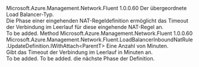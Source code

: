 <Type Name="IWithIdleTimeout&lt;ParentT&gt;" FullName="Microsoft.Azure.Management.Network.Fluent.LoadBalancerInboundNatRule.UpdateDefinition.IWithIdleTimeout&lt;ParentT&gt;">
  <TypeSignature Language="C#" Value="public interface IWithIdleTimeout&lt;ParentT&gt;" />
  <TypeSignature Language="ILAsm" Value=".class public interface auto ansi abstract IWithIdleTimeout`1&lt;ParentT&gt;" />
  <TypeSignature Language="DocId" Value="T:Microsoft.Azure.Management.Network.Fluent.LoadBalancerInboundNatRule.UpdateDefinition.IWithIdleTimeout`1" />
  <TypeSignature Language="VB.NET" Value="Public Interface IWithIdleTimeout(Of ParentT)" />
  <TypeSignature Language="F#" Value="type IWithIdleTimeout&lt;'ParentT&gt; = interface" />
  <AssemblyInfo>
    <AssemblyName>Microsoft.Azure.Management.Network.Fluent</AssemblyName>
    <AssemblyVersion>1.0.0.60</AssemblyVersion>
  </AssemblyInfo>
  <TypeParameters>
    <TypeParameter Name="ParentT" />
  </TypeParameters>
  <Interfaces />
  <Docs>
    <typeparam name="ParentT">Der übergeordnete Load Balancer-Typ.</typeparam>
    <summary>
            Die Phase einer eingehenden NAT-Regeldefinition ermöglicht das Timeout der Verbindung im Leerlauf für diese eingehende NAT-Regel an.
            </summary>
    <remarks>To be added.</remarks>
  </Docs>
  <Members>
    <Member MemberName="WithIdleTimeoutInMinutes">
      <MemberSignature Language="C#" Value="public Microsoft.Azure.Management.Network.Fluent.LoadBalancerInboundNatRule.UpdateDefinition.IWithAttach&lt;ParentT&gt; WithIdleTimeoutInMinutes (int minutes);" />
      <MemberSignature Language="ILAsm" Value=".method public hidebysig newslot virtual instance class Microsoft.Azure.Management.Network.Fluent.LoadBalancerInboundNatRule.UpdateDefinition.IWithAttach`1&lt;!ParentT&gt; WithIdleTimeoutInMinutes(int32 minutes) cil managed" />
      <MemberSignature Language="DocId" Value="M:Microsoft.Azure.Management.Network.Fluent.LoadBalancerInboundNatRule.UpdateDefinition.IWithIdleTimeout`1.WithIdleTimeoutInMinutes(System.Int32)" />
      <MemberSignature Language="VB.NET" Value="Public Function WithIdleTimeoutInMinutes (minutes As Integer) As IWithAttach(Of ParentT)" />
      <MemberSignature Language="F#" Value="abstract member WithIdleTimeoutInMinutes : int -&gt; Microsoft.Azure.Management.Network.Fluent.LoadBalancerInboundNatRule.UpdateDefinition.IWithAttach&lt;'ParentT&gt;" Usage="iWithIdleTimeout.WithIdleTimeoutInMinutes minutes" />
      <MemberType>Method</MemberType>
      <AssemblyInfo>
        <AssemblyName>Microsoft.Azure.Management.Network.Fluent</AssemblyName>
        <AssemblyVersion>1.0.0.60</AssemblyVersion>
      </AssemblyInfo>
      <ReturnValue>
        <ReturnType>Microsoft.Azure.Management.Network.Fluent.LoadBalancerInboundNatRule.UpdateDefinition.IWithAttach&lt;ParentT&gt;</ReturnType>
      </ReturnValue>
      <Parameters>
        <Parameter Name="minutes" Type="System.Int32" />
      </Parameters>
      <Docs>
        <param name="minutes">Eine Anzahl von Minuten.</param>
        <summary>
            Gibt das Timeout der Verbindung im Leerlauf in Minuten an.
            </summary>
        <returns>To be added.</returns>
        <remarks>To be added.</remarks>
        <return>die nächste Phase der Definition.</return>
      </Docs>
    </Member>
  </Members>
</Type>